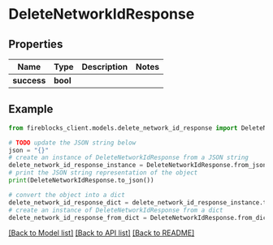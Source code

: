 # DeleteNetworkIdResponse


## Properties

Name | Type | Description | Notes
------------ | ------------- | ------------- | -------------
**success** | **bool** |  | 

## Example

```python
from fireblocks_client.models.delete_network_id_response import DeleteNetworkIdResponse

# TODO update the JSON string below
json = "{}"
# create an instance of DeleteNetworkIdResponse from a JSON string
delete_network_id_response_instance = DeleteNetworkIdResponse.from_json(json)
# print the JSON string representation of the object
print(DeleteNetworkIdResponse.to_json())

# convert the object into a dict
delete_network_id_response_dict = delete_network_id_response_instance.to_dict()
# create an instance of DeleteNetworkIdResponse from a dict
delete_network_id_response_from_dict = DeleteNetworkIdResponse.from_dict(delete_network_id_response_dict)
```
[[Back to Model list]](../README.md#documentation-for-models) [[Back to API list]](../README.md#documentation-for-api-endpoints) [[Back to README]](../README.md)


